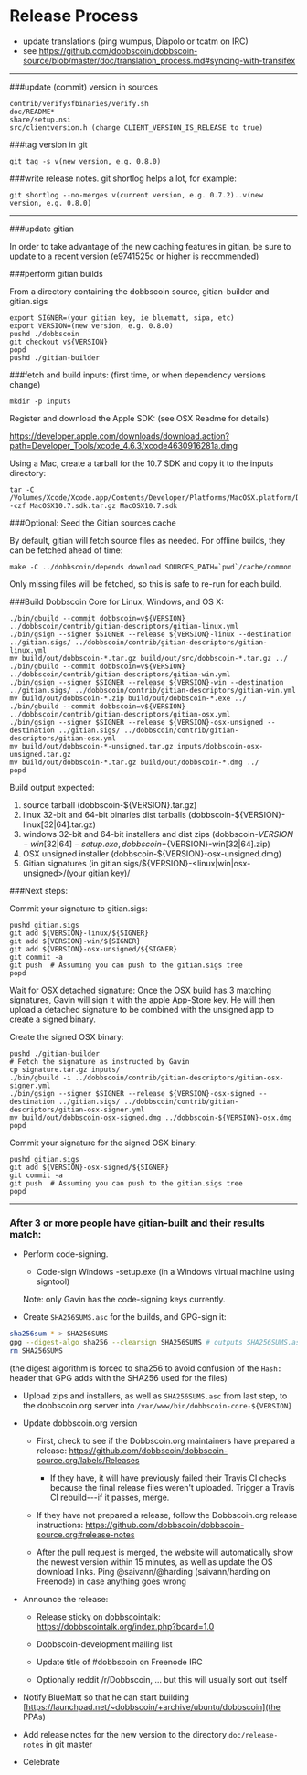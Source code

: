 Release Process
====================

* update translations (ping wumpus, Diapolo or tcatm on IRC)
* see https://github.com/dobbscoin/dobbscoin-source/blob/master/doc/translation_process.md#syncing-with-transifex

* * *

###update (commit) version in sources

	contrib/verifysfbinaries/verify.sh
	doc/README*
	share/setup.nsi
	src/clientversion.h (change CLIENT_VERSION_IS_RELEASE to true)

###tag version in git

	git tag -s v(new version, e.g. 0.8.0)

###write release notes. git shortlog helps a lot, for example:

	git shortlog --no-merges v(current version, e.g. 0.7.2)..v(new version, e.g. 0.8.0)

* * *

###update gitian

 In order to take advantage of the new caching features in gitian, be sure to update to a recent version (e9741525c or higher is recommended)

###perform gitian builds

 From a directory containing the dobbscoin source, gitian-builder and gitian.sigs
  
	export SIGNER=(your gitian key, ie bluematt, sipa, etc)
	export VERSION=(new version, e.g. 0.8.0)
	pushd ./dobbscoin
	git checkout v${VERSION}
	popd
	pushd ./gitian-builder

###fetch and build inputs: (first time, or when dependency versions change)
 
	mkdir -p inputs

 Register and download the Apple SDK: (see OSX Readme for details)
 
 https://developer.apple.com/downloads/download.action?path=Developer_Tools/xcode_4.6.3/xcode4630916281a.dmg
 
 Using a Mac, create a tarball for the 10.7 SDK and copy it to the inputs directory:
 
	tar -C /Volumes/Xcode/Xcode.app/Contents/Developer/Platforms/MacOSX.platform/Developer/SDKs/ -czf MacOSX10.7.sdk.tar.gz MacOSX10.7.sdk

###Optional: Seed the Gitian sources cache

  By default, gitian will fetch source files as needed. For offline builds, they can be fetched ahead of time:

	make -C ../dobbscoin/depends download SOURCES_PATH=`pwd`/cache/common

  Only missing files will be fetched, so this is safe to re-run for each build.

###Build Dobbscoin Core for Linux, Windows, and OS X:
  
	./bin/gbuild --commit dobbscoin=v${VERSION} ../dobbscoin/contrib/gitian-descriptors/gitian-linux.yml
	./bin/gsign --signer $SIGNER --release ${VERSION}-linux --destination ../gitian.sigs/ ../dobbscoin/contrib/gitian-descriptors/gitian-linux.yml
	mv build/out/dobbscoin-*.tar.gz build/out/src/dobbscoin-*.tar.gz ../
	./bin/gbuild --commit dobbscoin=v${VERSION} ../dobbscoin/contrib/gitian-descriptors/gitian-win.yml
	./bin/gsign --signer $SIGNER --release ${VERSION}-win --destination ../gitian.sigs/ ../dobbscoin/contrib/gitian-descriptors/gitian-win.yml
	mv build/out/dobbscoin-*.zip build/out/dobbscoin-*.exe ../
	./bin/gbuild --commit dobbscoin=v${VERSION} ../dobbscoin/contrib/gitian-descriptors/gitian-osx.yml
	./bin/gsign --signer $SIGNER --release ${VERSION}-osx-unsigned --destination ../gitian.sigs/ ../dobbscoin/contrib/gitian-descriptors/gitian-osx.yml
	mv build/out/dobbscoin-*-unsigned.tar.gz inputs/dobbscoin-osx-unsigned.tar.gz
	mv build/out/dobbscoin-*.tar.gz build/out/dobbscoin-*.dmg ../
	popd
  Build output expected:

  1. source tarball (dobbscoin-${VERSION}.tar.gz)
  2. linux 32-bit and 64-bit binaries dist tarballs (dobbscoin-${VERSION}-linux[32|64].tar.gz)
  3. windows 32-bit and 64-bit installers and dist zips (dobbscoin-${VERSION}-win[32|64]-setup.exe, dobbscoin-${VERSION}-win[32|64].zip)
  4. OSX unsigned installer (dobbscoin-${VERSION}-osx-unsigned.dmg)
  5. Gitian signatures (in gitian.sigs/${VERSION}-<linux|win|osx-unsigned>/(your gitian key)/

###Next steps:

Commit your signature to gitian.sigs:

	pushd gitian.sigs
	git add ${VERSION}-linux/${SIGNER}
	git add ${VERSION}-win/${SIGNER}
	git add ${VERSION}-osx-unsigned/${SIGNER}
	git commit -a
	git push  # Assuming you can push to the gitian.sigs tree
	popd

  Wait for OSX detached signature:
	Once the OSX build has 3 matching signatures, Gavin will sign it with the apple App-Store key.
	He will then upload a detached signature to be combined with the unsigned app to create a signed binary.

  Create the signed OSX binary:

	pushd ./gitian-builder
	# Fetch the signature as instructed by Gavin
	cp signature.tar.gz inputs/
	./bin/gbuild -i ../dobbscoin/contrib/gitian-descriptors/gitian-osx-signer.yml
	./bin/gsign --signer $SIGNER --release ${VERSION}-osx-signed --destination ../gitian.sigs/ ../dobbscoin/contrib/gitian-descriptors/gitian-osx-signer.yml
	mv build/out/dobbscoin-osx-signed.dmg ../dobbscoin-${VERSION}-osx.dmg
	popd

Commit your signature for the signed OSX binary:

	pushd gitian.sigs
	git add ${VERSION}-osx-signed/${SIGNER}
	git commit -a
	git push  # Assuming you can push to the gitian.sigs tree
	popd

-------------------------------------------------------------------------

### After 3 or more people have gitian-built and their results match:

- Perform code-signing.

    - Code-sign Windows -setup.exe (in a Windows virtual machine using signtool)

  Note: only Gavin has the code-signing keys currently.

- Create `SHA256SUMS.asc` for the builds, and GPG-sign it:
```bash
sha256sum * > SHA256SUMS
gpg --digest-algo sha256 --clearsign SHA256SUMS # outputs SHA256SUMS.asc
rm SHA256SUMS
```
(the digest algorithm is forced to sha256 to avoid confusion of the `Hash:` header that GPG adds with the SHA256 used for the files)

- Upload zips and installers, as well as `SHA256SUMS.asc` from last step, to the dobbscoin.org server
  into `/var/www/bin/dobbscoin-core-${VERSION}`

- Update dobbscoin.org version

  - First, check to see if the Dobbscoin.org maintainers have prepared a
    release: https://github.com/dobbscoin/dobbscoin-source.org/labels/Releases

      - If they have, it will have previously failed their Travis CI
        checks because the final release files weren't uploaded.
        Trigger a Travis CI rebuild---if it passes, merge.

  - If they have not prepared a release, follow the Dobbscoin.org release
    instructions: https://github.com/dobbscoin/dobbscoin-source.org#release-notes

  - After the pull request is merged, the website will automatically show the newest version within 15 minutes, as well
    as update the OS download links. Ping @saivann/@harding (saivann/harding on Freenode) in case anything goes wrong

- Announce the release:

  - Release sticky on dobbscointalk: https://dobbscointalk.org/index.php?board=1.0

  - Dobbscoin-development mailing list

  - Update title of #dobbscoin on Freenode IRC

  - Optionally reddit /r/Dobbscoin, ... but this will usually sort out itself

- Notify BlueMatt so that he can start building [https://launchpad.net/~dobbscoin/+archive/ubuntu/dobbscoin](the PPAs)

- Add release notes for the new version to the directory `doc/release-notes` in git master

- Celebrate 
